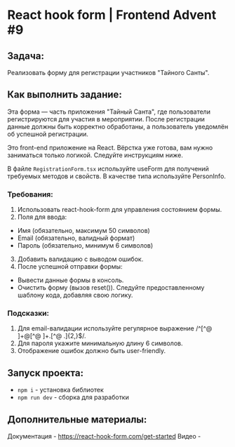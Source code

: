 # React hook form | Frontend Advent #9

## Задача:
Реализовать форму для регистрации участников "Тайного Санты".

## Как выполнить задание:

Эта форма — часть приложения "Тайный Санта", где пользователи регистрируются для участия в мероприятии. После регистрации данные должны быть корректно обработаны, а пользователь уведомлён об успешной регистрации.

Это front-end приложение на React. Вёрстка уже готова, вам нужно заниматься только логикой. Следуйте инструкциям ниже.

В файле `RegistrationForm.tsx` используйте useForm для получений требуемых методов и свойств. В качестве типа используйте PersonInfo.

### Требования:

1. Использовать react-hook-form для управления состоянием формы.
2. Поля для ввода:
- Имя (обязательно, максимум 50 символов)
- Email (обязательно, валидный формат)
- Пароль (обязательно, минимум 6 символов)
3. Добавить валидацию с выводом ошибок.
4. После успешной отправки формы:
- Вывести данные формы в консоль.
- Очистить форму (вызов reset()).
Следуйте предоставленному шаблону кода, добавляя свою логику.

### Подсказки:
1. Для email-валидации используйте регулярное выражение /^[^@ ]+@[^@ ]+\.[^@ .]{2,}$/.
2. Для пароля укажите минимальную длину 6 символов.
3. Отображение ошибок должно быть user-friendly.

## Запуск проекта:
* `npm i` - установка библиотек
* `npm run dev` - сборка для разработки

## Дополнительные материалы:
Документация - https://react-hook-form.com/get-started
Видео - 
